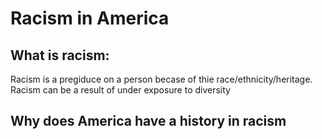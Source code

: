 # Racism in America
## What is racism:
Racism is a pregiduce on a person becase of thie race/ethnicity/heritage.
Racism can be a result of under exposure to diversity
## Why does America have a history in racism
